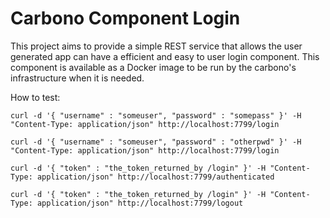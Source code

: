 Carbono Component Login
=======================

This project aims to provide a simple REST service that allows the
user generated app can have a efficient and easy to user login component.
This component is available as a Docker image to be run by the carbono's
infrastructure when it is needed.

How to test:
```
curl -d '{ "username" : "someuser", "password" : "somepass" }' -H "Content-Type: application/json" http://localhost:7799/login

curl -d '{ "username" : "someuser", "password" : "otherpwd" }' -H "Content-Type: application/json" http://localhost:7799/login

curl -d '{ "token" : "the_token_returned_by /login" }' -H "Content-Type: application/json" http://localhost:7799/authenticated

curl -d '{ "token" : "the_token_returned_by /login" }' -H "Content-Type: application/json" http://localhost:7799/logout
```
